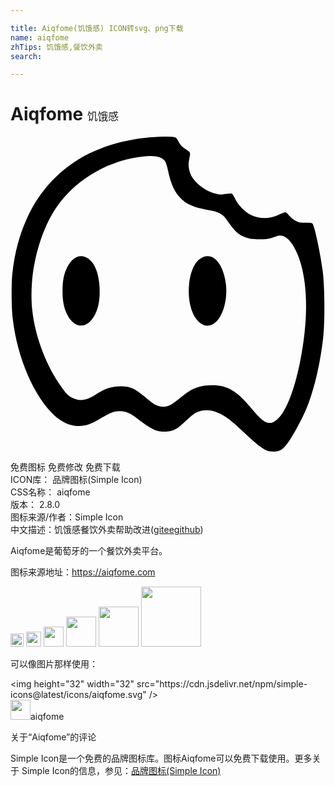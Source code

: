 ```yaml
---

title: Aiqfome(饥饿感) ICON转svg、png下载
name: aiqfome
zhTips: 饥饿感,餐饮外卖
search: 

---
```


# Aiqfome  <small style="font-size: 60%;font-weight: 100">饥饿感</small>

<div id="svg" class="svg-wrap">
<svg role="img" viewBox="0 0 24 24" xmlns="http://www.w3.org/2000/svg"><title>Aiqfome icon</title><path d="M5.748 9.195c.607.277.992 1.139 1.04 2.342.033.797-.06 1.399-.303 1.925-.564 1.209-1.578 1.252-2.163.092-.25-.488-.358-1.025-.358-1.778.006-.803.092-1.274.347-1.795.363-.742.895-1.035 1.437-.786zm9.768.076c.591.39.998 1.627.916 2.776-.092 1.371-.699 2.358-1.436 2.358-.407 0-.824-.358-1.095-.943-.45-.976-.423-2.613.065-3.567.363-.716 1.024-.981 1.55-.624zM12.388.029c.223.032.255.06.38.292.184.336.298.456.64.678.314.2.314.211.206.726-.093.434-.039.862.162 1.247.293.58 1.111 1.187 1.86 1.377.281.076.395.081.737.022.222-.033.439-.049.482-.033.049.022.163.2.26.401.217.467.76 1.025 1.193 1.226.705.33 1.47.314 2.206-.05.206-.102.412-.167.461-.151.043.016.168.14.276.271.109.136.326.309.478.385.249.13.341.146.753.14.325-.005.488.012.526.06.157.19.59 2.201.775 3.584.163 1.241.179 4.017.027 5.23-.2 1.644-.498 3.053-.91 4.321-.293.9-.553 1.491-1.09 2.456C20.997 23.675 20.682 24 20.086 24a2.01 2.01 0 0 1-.493-.06c-.353-.119-.895-.536-1.73-1.328-.986-.932-1.404-1.257-1.924-1.512-.634-.315-1.258-.342-1.8-.076-.13.065-.498.358-.807.656-.65.618-.9.753-1.47.791-.704.044-1.1-.135-2.206-.992-.471-.363-.818-.526-1.203-.558-.466-.038-.808.081-1.561.537-.743.45-1.139.59-1.654.59-1.073 0-2.006-.66-2.965-2.097C1.205 18.34.424 16.09.17 13.863c-.098-.84-.114-2.537-.033-3.367.428-4.266 2.494-7.53 5.828-9.193C7.005.783 8.149.419 9.455.197c.976-.163 2.413-.244 2.933-.168zm-2.239 1.48C7.64 1.758 5.2 3.113 3.731 5.065c-1.529 2.033-2.38 5.399-2.07 8.19.2 1.85.964 3.947 1.989 5.487.52.78.72.997 1.084 1.176.553.271 1.122.174 1.827-.309.629-.434 1.28-.623 1.978-.585.71.043.982.184 2.055 1.1.634.542 1.182.602 1.794.195.136-.092.44-.325.678-.52.764-.634 1.35-.857 2.277-.862 1.16-.006 1.913.428 2.981 1.73.868 1.05 1.204 1.268 1.68 1.089.781-.298 1.567-2.082 2.082-4.716.683-3.48.553-6.522-.352-8.37-.293-.608-.645-.998-.976-1.095-.206-.06-.27-.055-.704.086-.418.136-.564.158-1.106.158-.51 0-.689-.028-.992-.13-.58-.196-.84-.434-1.486-1.356-.298-.428-.558-.569-1.263-.71-1.3-.25-1.832-.477-2.293-.976-.434-.466-.71-1.09-.91-2.054-.055-.282-.152-.591-.212-.689-.222-.357-.759-.488-1.643-.395z"/></svg>
</div>
<detail full-name='aiqfome'></detail>

<div class="detail-page">
<p>
<span><span class="badge-success badge">免费图标</span> <span class="badge-success badge">免费修改</span>  <span class="badge-success badge">免费下载</span> </span>
<br/>
<span>
ICON库：
<span class="badge-secondary badge">品牌图标(Simple Icon)</span> 
</span>
<br/>
<span>
CSS名称：
<span class="badge-secondary badge">aiqfome</span> 
</span>

<br/>
<span>
版本：
<span class="badge-secondary badge">2.8.0</span> 
</span>
<br/>
<span>图标来源/作者：<span class="badge-light badge">Simple Icon</span></span> 
<br/>
<span class="zh-detail">中文描述：<span class="badge-primary badge">饥饿感</span><span class="badge-primary badge">餐饮外卖</span><span class="help-link"><span>帮助改进</span>(<a href="https://gitee.com/liuwave/icon-helper/edit/master/json/brands/aiqfome.json" target="_blank" rel="noopener noreferrer">gitee</a><a href="https://github.com/liuwave/icon-helper/edit/master/json/brands/aiqfome.json" target="_blank" rel="noopener noreferrer">github</a></span>)</span><br/>
</p>
</div><div class="description description alert alert-light"><p>Aiqfome是葡萄牙的一个餐饮外卖平台。</p><p>图标来源地址：<a href="https://aiqfome.com" target="_blank" rel="noopener noreferrer">https://aiqfome.com</a></p></div>
<div class="alert alert-dark">
<img height="21" width="21" src="https://cdn.jsdelivr.net/npm/simple-icons@latest/icons/aiqfome.svg" />
<img height="24" width="24" src="https://cdn.jsdelivr.net/npm/simple-icons@latest/icons/aiqfome.svg" />
<img height="32" width="32" src="https://cdn.jsdelivr.net/npm/simple-icons@latest/icons/aiqfome.svg" />
<img height="48" width="48" src="https://cdn.jsdelivr.net/npm/simple-icons@latest/icons/aiqfome.svg" />
<img height="64" width="64" src="https://cdn.jsdelivr.net/npm/simple-icons@latest/icons/aiqfome.svg" />
<img height="96" width="96" src="https://cdn.jsdelivr.net/npm/simple-icons@latest/icons/aiqfome.svg" />

</div>
<div>
  <p>可以像图片那样使用：    
  </p>
  <div class="alert alert-primary" style="font-size: 14px">
    &lt;img height="32" width="32" src="https://cdn.jsdelivr.net/npm/simple-icons@latest/icons/aiqfome.svg" /&gt;
    <copy-btn content='<img height="32" width="32" src="https://cdn.jsdelivr.net/npm/simple-icons@latest/icons/aiqfome.svg" />'></copy-btn>
  </div>
  <div class="alert alert-secondary">
    <img height="32" width="32" src="https://cdn.jsdelivr.net/npm/simple-icons@latest/icons/aiqfome.svg" />aiqfome
    <copy-btn content="aiqfome" btn-title="复制图标名称"></copy-btn>
  </div>
</div>

<Vssue title="关于“Aiqfome”的评论" >关于“Aiqfome”的评论</Vssue>


<div><p>Simple Icon是一个免费的品牌图标库。图标Aiqfome可以免费下载使用。更多关于  Simple Icon的信息，参见：<a target="_blank" href="https://iconhelper.cn/brands.html">品牌图标(Simple Icon)</a>
</p></div>
